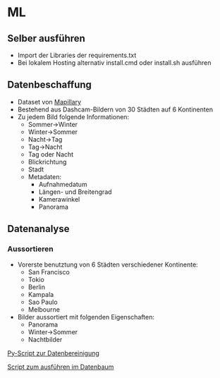 # ML

## Selber ausführen

- Import der Libraries der requirements.txt
- Bei lokalem Hosting alternativ install.cmd oder install.sh ausführen

## Datenbeschaffung

- Dataset von [Mapillary](https://www.mapillary.com/dataset/places)
- Bestehend aus Dashcam-Bildern von 30 Städten auf 6 Kontinenten
- Zu jedem Bild folgende Informationen:
  - Sommer->Winter
  - Winter->Sommer
  - Nacht->Tag
  - Tag->Nacht
  - Tag oder Nacht
  - Blickrichtung
  - Stadt
  - Metadaten:
    - Aufnahmedatum
    - Längen- und Breitengrad
    - Kamerawinkel
    - Panorama

## Datenanalyse

### Aussortieren

- Vorerste benutztung von 6 Städten verschiedener Kontinente:
  - San Francisco
  - Tokio
  - Berlin
  - Kampala
  - Sao Paulo
  - Melbourne
- Bilder aussortiert mit folgenden Eigenschaften:
  - Panorama
  - Winter->Sommer
  - Nachtbilder

[Py-Script zur Datenbereinigung](./flatten_dataset.py)

[Script zum ausführen im Datenbaum](./run_flatten_script.sh)